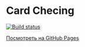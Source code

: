 # Card Checing

[![Build status](https://ci.appveyor.com/api/projects/status/y9798xaakcqtlber?svg=true)](https://ci.appveyor.com/project/JobGoog/card-cheking)


[Посмотреть на GitHub Pages](https://jobgoog.github.io/card-checking/)
